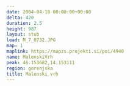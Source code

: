 ```yaml
---
date: 2004-04-18 00:00:00+00:00
delta: 420
duration: 2.5
height: 987
layout: stub
lead: M_7_0732.JPG
map: 1
maplink: https://mapzs.projekti.si/poi/4940
name: MalenskiVrh
peak: 46.153682,14.153111
region: gorenjska
title: Malenski vrh
---
```

